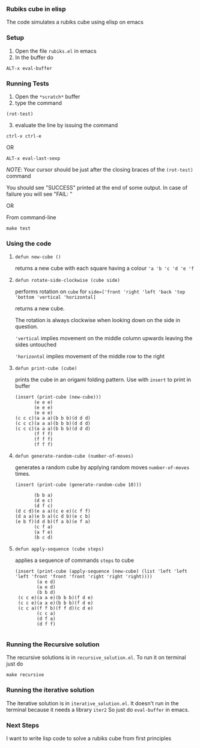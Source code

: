 ### Rubiks cube in elisp

The code simulates a rubiks cube using elisp on emacs

### Setup

1. Open the file `rubiks.el` in emacs
2. In the buffer do

`ALT-x eval-buffer`

### Running Tests

1. Open the `*scratch*` buffer
2. type the command

`(rot-test)`

3. evaluate the line by issuing the command

`ctrl-x ctrl-e`

OR

`ALT-x eval-last-sexp`

*NOTE*: Your cursor should be just after the closing braces of the `(rot-test)` command

You should see "SUCCESS" printed at the end of some output. In case of failure you will see "FAIL: <some message>"

OR

From command-line

`make test`

### Using the code

1. `defun new-cube ()`

    returns a new cube with each square having a colour `'a 'b 'c 'd 'e 'f`

2. `defun rotate-side-clockwise (cube side)`

    performs rotation on `cube` for `side=['front 'right 'left 'back 'top 'bottom 'vertical 'horizontal]`
    
    returns a new cube.

    The rotation is always clockwise when looking down on the side in question.

    `'vertical` implies movement on the middle column upwards leaving the sides untouched

    `'horizontal` implies movement of the middle row to the right

3. `defun print-cube (cube)`
    
    prints the cube in an origami folding pattern. Use with `insert` to print in buffer

    ```
    (insert (print-cube (new-cube)))
           (e e e)
           (e e e)
           (e e e)
    (c c c)(a a a)(b b b)(d d d)
    (c c c)(a a a)(b b b)(d d d)
    (c c c)(a a a)(b b b)(d d d)
           (f f f)
           (f f f)
           (f f f)
    ```
4. `defun generate-random-cube (number-of-moves)`

    generates a random cube by applying random moves `number-of-moves` times.

    ```
    (insert (print-cube (generate-random-cube 10)))
    
           (b b a)
           (d e c)
           (d f c)
    (d c d)(e a a)(c e e)(c f f)
    (d a a)(e b a)(c d b)(e c b)
    (e b f)(d d b)(f a b)(e f a)
           (c f a)
           (a f e)
           (b c d)
    ```
5. `defun apply-sequence (cube steps)`

   applies a sequence of commands `steps` to cube
   ```
   (insert (print-cube (apply-sequence (new-cube) (list 'left 'left 'left 'front 'front 'front 'right 'right 'right))))
           (a e d)
           (a e d)
           (b b d)
    (c c e)(a a e)(b b b)(f d e)
    (c c e)(a a e)(b b b)(f d e)
    (c c a)(f f b)(f f d)(c d e)
           (c c a)
           (d f a)
           (d f f)
       
   ```
### Running the Recursive solution

The recursive solutions is in `recursive_solution.el`. To run it on terminal just do

`make recursive`

### Running the iterative solution

The iterative solution is in `iterative_solution.el`. It doesn't run in the terminal because it needs a library `iter2` So just do `eval-buffer` in emacs.

### Next Steps

I want to write lisp code to solve a rubiks cube from first principles

